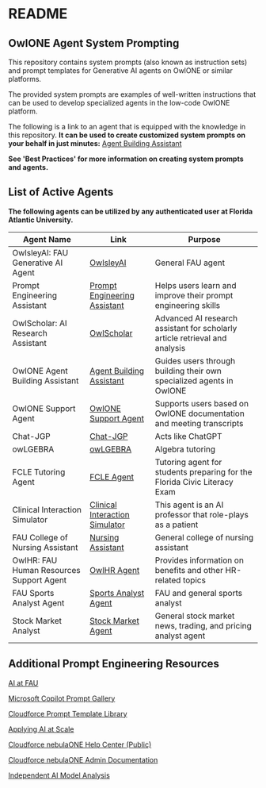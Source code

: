 # README

## OwlONE Agent System Prompting

This repository contains system prompts (also known as instruction sets) and prompt templates for Generative AI agents on OwlONE or similar platforms. 

The provided system prompts are examples of well-written instructions that can be used to develop specialized agents in the low-code OwlONE platform. 

The following is a link to an agent that is equipped with the knowledge in this repository. **It can be used to create customized system prompts on your behalf in just minutes:** [Agent Building Assistant](https://owlone.fau.edu/chat/2e92f8ab-1e72-4cce-a4bf-7e625a3d8999)

**See 'Best Practices' for more information on creating system prompts and agents.**



## List of Active Agents

**The following agents can be utilized by any authenticated user at Florida Atlantic University.**

| Agent Name                             | Link                                                                 | Purpose                                                                 |
|----------------------------------------|----------------------------------------------------------------------|-------------------------------------------------------------------------|
| OwlsleyAI: FAU Generative AI Agent     | [OwlsleyAI](https://owlone.fau.edu/chat/a388aba2-b10e-47a5-bc89-0fdd5854ace5) | General FAU agent                                                       |
| Prompt Engineering Assistant           | [Prompt Engineering Assistant](https://owlone.fau.edu/chat/8da794a5-5d41-466d-a059-3bc1c7c4fa4b) | Helps users learn and improve their prompt engineering skills          |
| OwlScholar: AI Research Assistant      | [OwlScholar](https://owlone.fau.edu/chat/197d64cd-ceec-4109-8f00-eed1ade5a864) | Advanced AI research assistant for scholarly article retrieval and analysis     |
| OwlONE Agent Building Assistant        | [Agent Building Assistant](https://owlone.fau.edu/chat/2e92f8ab-1e72-4cce-a4bf-7e625a3d8999) | Guides users through building their own specialized agents in OwlONE   |
| OwlONE Support Agent                   | [OwlONE Support Agent](https://owlone.fau.edu/chat/c8d10320-3fcc-4748-b7a1-15a06c3347e7) | Supports users based on OwlONE documentation and meeting transcripts |
| Chat-JGP                               | [Chat-JGP](https://owlone.fau.edu/chat/c8abc454-3da6-4124-949f-e17ed8b3e8d7) | Acts like ChatGPT  |
| owLGEBRA                               | [owLGEBRA ](https://owlone.fau.edu/chat/14f2037c-32db-4ba1-bf38-f27dd595be25) | Algebra tutoring                                                        |
| FCLE Tutoring Agent                    | [FCLE Agent](https://owlone.fau.edu/chat/2513db19-4910-4e06-84b4-07169d0c8db3) | Tutoring agent for students preparing for the Florida Civic Literacy Exam |
| Clinical Interaction Simulator         | [Clinical Interaction Simulator](https://owlone.fau.edu/chat/4b1c0a62-a3b3-4835-93c4-8218061a17dc) | This agent is an AI professor that role-plays as a patient |
| FAU College of Nursing Assistant       | [Nursing Assistant](https://owlone.fau.edu/chat/7cadccd1-8048-4c28-9272-bf98769228c8) | General college of nursing assistant                                   |
| OwlHR: FAU Human Resources Support Agent | [OwlHR Agent](https://owlone.fau.edu/chat/5ab83187-ecb3-43e4-ae89-99e54d513bff) | Provides information on benefits and other HR-related topics                        |
| FAU Sports Analyst Agent               | [Sports Analyst Agent](https://owlone.fau.edu/chat/9cd02409-5c60-47c9-ac97-828a062e35e6) | FAU and general sports analyst                             |
| Stock Market Analyst                   | [Stock Market Agent](https://owlone.fau.edu/chat/254e7153-88e1-4d7a-90f3-43ee66cd3276) | General stock market news, trading, and pricing analyst agent          |

## Additional Prompt Engineering Resources

[AI at FAU](https://www.fau.edu/ai/)

[Microsoft Copilot Prompt Gallery](https://copilot.cloud.microsoft/en-US/prompts?)

[Cloudforce Prompt Template Library](https://github.com/cf-gbroady/PromptTemplateLibrary)

[Applying AI at Scale](https://reprint.forrester.com/reports/use-the-right-lenses-to-bring-the-ai-kaleidoscope-into-focus-6f9e090c/index.html?ocid=eml_pg456778_gdc_comm_mw&mkt_tok=MTU3LUdRRS0zODIAAAGbiyD_lvxwOwkwsil7rtUS9YvnsDTR9HcPYxc35k4C8L-Q3TF23Z-GUDqlPsNreQPqu6Ve2PH3SW9wuTF7bIIytpV0LHfyDbu_4eooaGUkON9K6miI7BTvBbhZ)

[Cloudforce nebulaONE Help Center (Public)](https://gocloudforce.atlassian.net/wiki/spaces/NQ/overview?homepageId=648675830)

[Cloudforce nebulaONE Admin Documentation](https://gocloudforce.atlassian.net/wiki/home)

[Independent AI Model Analysis](https://artificialanalysis.ai/)
